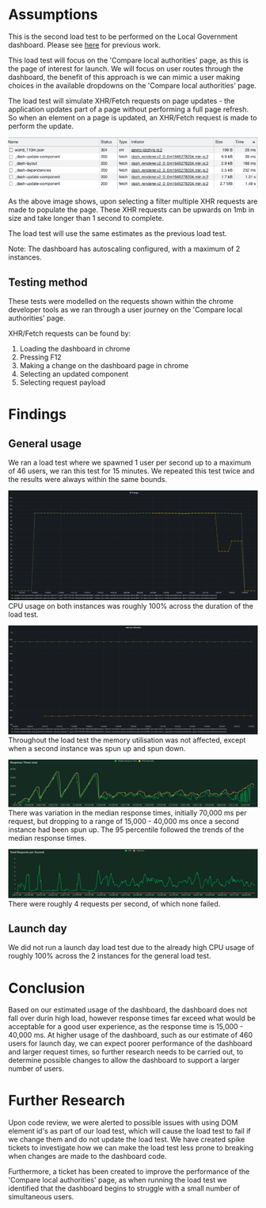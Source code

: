 # Assumptions
This is the second load test to be performed on the Local Government dashboard. Please see [here](/spikes/1-basic_load_test) for previous work. 

This load test will focus on the 'Compare local authorities' page, as this is the page of interest for launch. We will focus on user routes through the dashboard, the benefit of this approach is we can mimic a user making choices in the available dropdowns on the 'Compare local authorities' page.

The load test will simulate XHR/Fetch requests on page updates - the application updates part of a page without performing a full page refresh. So when an element on a page is updated, an XHR/Fetch request is made to perform the update. 

![XHR_requests_example](/images/load_test/xhr-general/xhr_requests.png) <br>

As the above image shows, upon selecting a filter multiple XHR requests are made to populate the page. These XHR requests can be upwards on 1mb in size and take longer than 1 second to complete. 

The load test will use the same estimates as the previous load test.

Note: The dashboard has autoscaling configured, with a maximum of 2 instances.

## Testing method
These tests were modelled on the requests shown within the chrome developer tools as we ran through a user journey on the 'Compare local authorities' page.

XHR/Fetch requests can be found by:
1. Loading the dashboard in chrome
2. Pressing F12 
3. Making a change on the dashboard page in chrome
4. Selecting an updated component 
5. Selecting request payload

# Findings
## General usage
We ran a load test where we spawned 1 user per second up to a maximum of 46 users, we ran this test for 15 minutes.
We repeated this test twice and the results were always within the same bounds. 

![CPU_general](/images/load_test/xhr-general/cpu.PNG) <br>
CPU usage on both instances was roughly 100% across the duration of the load test.

![Memory utilisation](/images/load_test/xhr-general/memory_utilisation.PNG) <br>
Throughout the load test the memory utilisation was not affected, except when a second instance was spun up and spun down. 

![response_times_general](/images/load_test/xhr-general/response_times.PNG) <br>
There was variation in the median response times, initially 70,000 ms per request, but dropping to a range of 15,000 - 40,000 ms once a second instance had been spun up. The 95 percentile followed the trends of the median response times.

![total_requests_per_second_general](/images/load_test/xhr-general/total_requests.PNG) <br>
There were roughly 4 requests per second, of which none failed.

## Launch day
We did not run a launch day load test due to the already high CPU usage of roughly 100% across the 2 instances for the general load test. 

# Conclusion
Based on our estimated usage of the dashboard, the dashboard does not fall over durin high load, however response times far exceed what would be acceptable for a good user experience, as the response time is 15,000 - 40,000 ms. At higher usage of the dashboard, such as our estimate of 460 users for launch day, we can expect poorer performance of the dashboard and larger request times, so further research needs to be carried out, to determine possible changes to allow the dashboard to support a larger number of users.

# Further Research
Upon code review, we were alerted to possible issues with using DOM element id's as part of our load test, which will cause the load test to fail if we change them and do not update the load test. We have created spike tickets to investigate how we can make the load test less prone to breaking when changes are made to the dashboard code. 

Furthermore, a ticket has been created to improve the performance of the 'Compare local authorities' page, as when running the load test we identified that the dashboard begins to struggle with a small number of simultaneous users.
